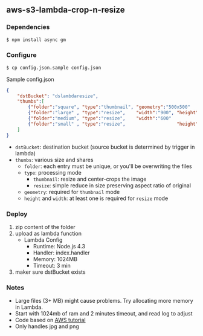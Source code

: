 ## aws-s3-lambda-crop-n-resize

### Dependencies
```bash
$ npm install async gm
```
### Configure

```bash
$ cp config.json.sample config.json
```

Sample config.json

```json
{
	"dstBucket": "dslambdaresize",
	"thumbs":[
		{"folder":"square", "type":"thumbnail", "geometry":"500x500"         },
		{"folder":"large" , "type":"resize",    "width":"900", "height":"900"},
		{"folder":"medium", "type":"resize",    "width":"600"                },
		{"folder":"small" , "type":"resize",                   "height":"300"}
	]
}
```
- `dstBucket`: destination bucket (source bucket is determined by trigger in lambda)
- `thumbs`: various size and shares
	- `folder`: each entry must be unique, or you'll be overwriting the files
	- `type`: processing mode
		- `thumbnail`: resize and center-crops the image
		- `resize`: simple reduce in size preserving aspect ratio of original
	- `geometry`: required for `thumbnail` mode
	- `height` and `width`: at least one is required for `resize` mode


### Deploy
1. zip content of the folder
2. upload as lambda function
	* Lambda Config
		* Runtime: Node.js 4.3
		* Handler: index.handler
		* Memory: 1024MB
		* Timeout: 3 min
3. maker sure dstBucket exists

### Notes
* Large files (3+ MB) might cause problems. Try allocating more memory in Lambda.
* Start with 1024mb of ram and 2 minutes timeout, and read log to adjust
* Code based on [AWS tutorial](http://docs.aws.amazon.com/lambda/latest/dg/with-s3-example-deployment-pkg.html)
* Only handles jpg and png
